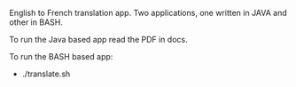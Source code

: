 English to French translation app.
Two applications, one written in JAVA and other in BASH.

To run the Java based app read the PDF in docs.

To run the BASH based app:
- ./translate.sh
